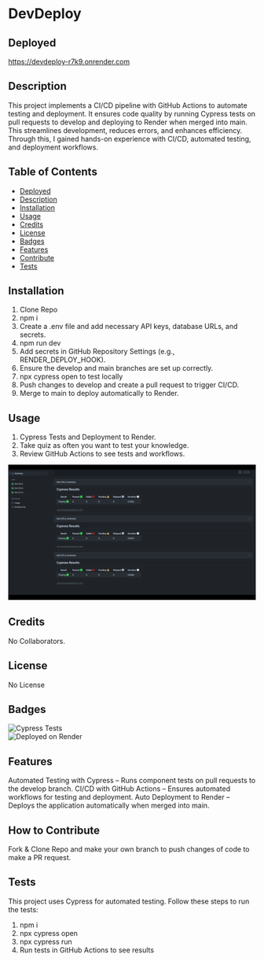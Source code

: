 # DevDeploy

## Deployed

https://devdeploy-r7k9.onrender.com

## Description

This project implements a CI/CD pipeline with GitHub Actions to automate testing and deployment. It ensures code quality by running Cypress tests on pull requests to develop and deploying to Render when merged into main. This streamlines development, reduces errors, and enhances efficiency. Through this, I gained hands-on experience with CI/CD, automated testing, and deployment workflows.

## Table of Contents

- [Deployed](#deployed)
- [Description](#description)
- [Installation](#installation)
- [Usage](#usage)
- [Credits](#credits)
- [License](#license)
- [Badges](#badges)
- [Features](#features)
- [Contribute](#how-to-contribute)
- [Tests](#tests)

## Installation

1. Clone Repo
2. npm i
3. Create a .env file and add necessary API keys, database URLs, and secrets.
4. npm run dev
5. Add secrets in GitHub Repository Settings (e.g., RENDER_DEPLOY_HOOK).
6. Ensure the develop and main branches are set up correctly.
7. npx cypress open to test locally
8. Push changes to develop and create a pull request to trigger CI/CD.
9. Merge to main to deploy automatically to Render.

## Usage

1. Cypress Tests and Deployment to Render.
2. Take quiz as often you want to test your knowledge.
3. Review GitHub Actions to see tests and workflows.


![alt text](./assets/image.png)

## Credits

No Collaborators.

## License

No License

## Badges

![Cypress Tests](https://img.shields.io/badge/Cypress-Testing-brightgreen)  
![Deployed on Render](https://img.shields.io/badge/Deployed%20on-Render-blue)

## Features

Automated Testing with Cypress – Runs component tests on pull requests to the develop branch.
CI/CD with GitHub Actions – Ensures automated workflows for testing and deployment.
Auto Deployment to Render – Deploys the application automatically when merged into main.

## How to Contribute

Fork & Clone Repo and make your own branch to push changes of code to make a PR request.

## Tests

This project uses Cypress for automated testing. Follow these steps to run the tests:

1. npm i
2. npx cypress open
3. npx cypress run
4. Run tests in GitHub Actions to see results
